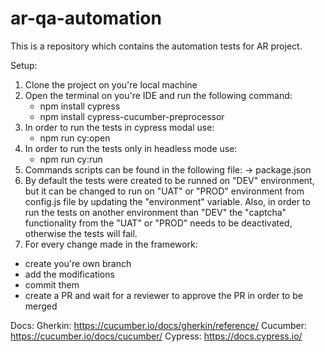 # ar-qa-automation
This is a repository which contains the automation tests for AR project.

Setup: 
1. Clone the project on you're local machine 
2. Open the terminal on you're IDE and run the following command: 
   - npm install cypress 
   - npm install cypress-cucumber-preprocessor
3. In order to run the tests in cypress modal use:
   - npm run cy:open 
4. In order to run the tests only in headless mode use: 
   - npm run cy:run 
5. Commands scripts can be found in the following file:
   -> package.json 
6. By default the tests were created to be runned on "DEV" environment, but it can be changed to run on "UAT" or "PROD" environment from config.js file by updating the "environment" variable. Also, in order to run the tests on another environment than "DEV" the "captcha" functionality from the "UAT" or "PROD" needs to be deactivated, otherwise the tests will fail.
7. For every change made in the framework:
 - create you're own branch 
 - add the modifications 
 - commit them 
 - create a PR and wait for a reviewer to approve the PR in order to be merged 
   
Docs: 
Gherkin: 
https://cucumber.io/docs/gherkin/reference/
Cucumber: 
https://cucumber.io/docs/cucumber/
Cypress:
https://docs.cypress.io/
  
  

